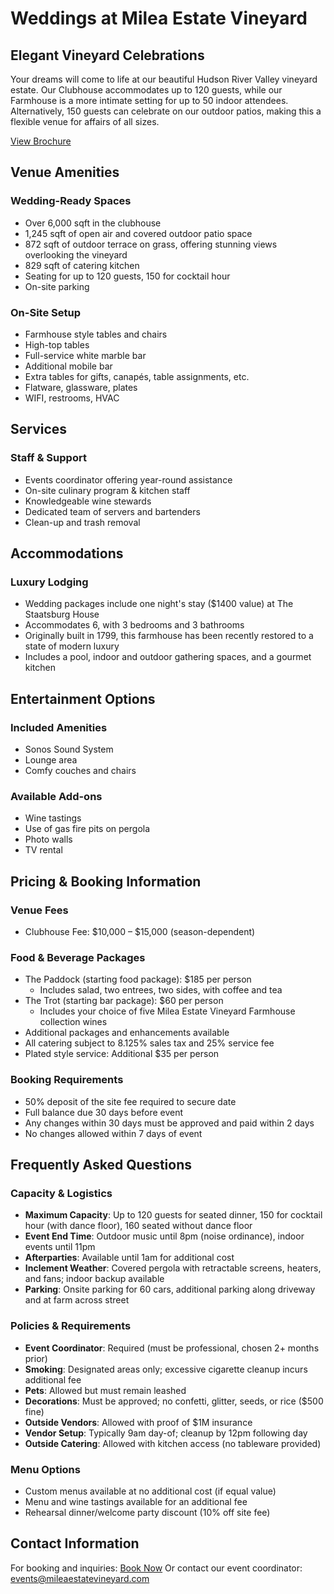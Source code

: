 <!--ContentType: weddings-->

# Weddings at Milea Estate Vineyard

## Elegant Vineyard Celebrations

Your dreams will come to life at our beautiful Hudson River Valley vineyard estate. Our Clubhouse accommodates up to 120 guests, while our Farmhouse is a more intimate setting for up to 50 indoor attendees. Alternatively, 150 guests can celebrate on our outdoor patios, making this a flexible venue for affairs of all sizes.

[View Brochure](https://mileaestatevineyard.com/wp-content/uploads/2024/09/MEV_Wedding-Brochure.pdf)

## Venue Amenities

### Wedding-Ready Spaces
- Over 6,000 sqft in the clubhouse
- 1,245 sqft of open air and covered outdoor patio space
- 872 sqft of outdoor terrace on grass, offering stunning views overlooking the vineyard
- 829 sqft of catering kitchen
- Seating for up to 120 guests, 150 for cocktail hour
- On-site parking

### On-Site Setup
- Farmhouse style tables and chairs 
- High-top tables 
- Full-service white marble bar
- Additional mobile bar
- Extra tables for gifts, canapés, table assignments, etc.
- Flatware, glassware, plates
- WIFI, restrooms, HVAC

## Services

### Staff & Support
- Events coordinator offering year-round assistance
- On-site culinary program & kitchen staff
- Knowledgeable wine stewards
- Dedicated team of servers and bartenders
- Clean-up and trash removal

## Accommodations

### Luxury Lodging
- Wedding packages include one night's stay ($1400 value) at The Staatsburg House
- Accommodates 6, with 3 bedrooms and 3 bathrooms
- Originally built in 1799, this farmhouse has been recently restored to a state of modern luxury
- Includes a pool, indoor and outdoor gathering spaces, and a gourmet kitchen

## Entertainment Options

### Included Amenities
- Sonos Sound System
- Lounge area 
- Comfy couches and chairs

### Available Add-ons
- Wine tastings
- Use of gas fire pits on pergola 
- Photo walls
- TV rental

## Pricing & Booking Information

### Venue Fees
- Clubhouse Fee: $10,000 – $15,000 (season-dependent)

### Food & Beverage Packages
- The Paddock (starting food package): $185 per person
  - Includes salad, two entrees, two sides, with coffee and tea
- The Trot (starting bar package): $60 per person
  - Includes your choice of five Milea Estate Vineyard Farmhouse collection wines
- Additional packages and enhancements available
- All catering subject to 8.125% sales tax and 25% service fee
- Plated style service: Additional $35 per person

### Booking Requirements
- 50% deposit of the site fee required to secure date
- Full balance due 30 days before event
- Any changes within 30 days must be approved and paid within 2 days
- No changes allowed within 7 days of event

## Frequently Asked Questions

### Capacity & Logistics
- **Maximum Capacity**: Up to 120 guests for seated dinner, 150 for cocktail hour (with dance floor), 160 seated without dance floor
- **Event End Time**: Outdoor music until 8pm (noise ordinance), indoor events until 11pm
- **Afterparties**: Available until 1am for additional cost
- **Inclement Weather**: Covered pergola with retractable screens, heaters, and fans; indoor backup available
- **Parking**: Onsite parking for 60 cars, additional parking along driveway and at farm across street

### Policies & Requirements
- **Event Coordinator**: Required (must be professional, chosen 2+ months prior)
- **Smoking**: Designated areas only; excessive cigarette cleanup incurs additional fee
- **Pets**: Allowed but must remain leashed 
- **Decorations**: Must be approved; no confetti, glitter, seeds, or rice ($500 fine)
- **Outside Vendors**: Allowed with proof of $1M insurance
- **Vendor Setup**: Typically 9am day-of; cleanup by 12pm following day
- **Outside Catering**: Allowed with kitchen access (no tableware provided)

### Menu Options
- Custom menus available at no additional cost (if equal value)
- Menu and wine tastings available for an additional fee
- Rehearsal dinner/welcome party discount (10% off site fee)

## Contact Information
For booking and inquiries: [Book Now](https://app.perfectvenue.com/venues/milea-estate-vineyard/hello)
Or contact our event coordinator: events@mileaestatevineyard.com